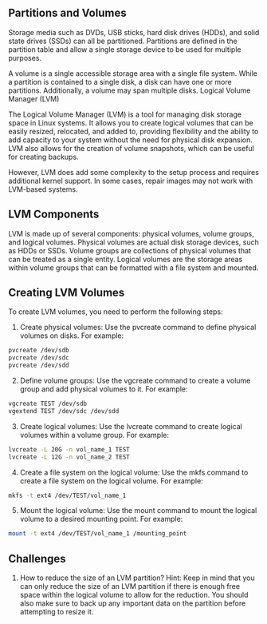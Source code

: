 ## Partitions and Volumes

Storage media such as DVDs, USB sticks, hard disk drives (HDDs), and solid state drives (SSDs) can all be partitioned. Partitions are defined in the partition table and allow a single storage device to be used for multiple purposes.

A volume is a single accessible storage area with a single file system. While a partition is contained to a single disk, a disk can have one or more partitions. Additionally, a volume may span multiple disks.
Logical Volume Manager (LVM)

The Logical Volume Manager (LVM) is a tool for managing disk storage space in Linux systems. It allows you to create logical volumes that can be easily resized, relocated, and added to, providing flexibility and the ability to add capacity to your system without the need for physical disk expansion. LVM also allows for the creation of volume snapshots, which can be useful for creating backups.

However, LVM does add some complexity to the setup process and requires additional kernel support. In some cases, repair images may not work with LVM-based systems.

## LVM Components

LVM is made up of several components: physical volumes, volume groups, and logical volumes. Physical volumes are actual disk storage devices, such as HDDs or SSDs. Volume groups are collections of physical volumes that can be treated as a single entity. Logical volumes are the storage areas within volume groups that can be formatted with a file system and mounted.


## Creating LVM Volumes

To create LVM volumes, you need to perform the following steps:

1. Create physical volumes: Use the pvcreate command to define physical volumes on disks. For example:

```bash
pvcreate /dev/sdb
pvcreate /dev/sdc
pvcreate /dev/sdd
```

2. Define volume groups: Use the vgcreate command to create a volume group and add physical volumes to it. For example:


```bash
vgcreate TEST /dev/sdb
vgextend TEST /dev/sdc /dev/sdd
```

3. Create logical volumes: Use the lvcreate command to create logical volumes within a volume group. For example:

```bash
lvcreate -L 20G -n vol_name_1 TEST
lvcreate -L 12G -n vol_name_2 TEST
```

4. Create a file system on the logical volume: Use the mkfs command to create a file system on the logical volume. For example:

```bash
mkfs -t ext4 /dev/TEST/vol_name_1
```

5. Mount the logical volume: Use the mount command to mount the logical volume to a desired mounting point. For example:

```bash
mount -t ext4 /dev/TEST/vol_name_1 /mounting_point
```

## Challenges

1. How to reduce the size of an LVM partition? Hint: Keep in mind that you can only reduce the size of an LVM partition if there is enough free space within the logical volume to allow for the reduction. You should also make sure to back up any important data on the partition before attempting to resize it.
